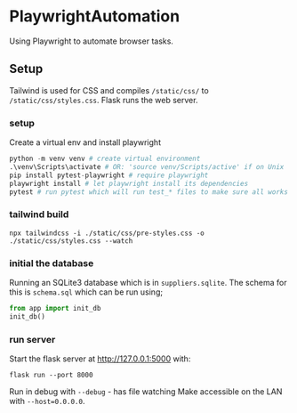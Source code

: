 # PlaywrightAutomation
Using Playwright to automate browser tasks.

## Setup
Tailwind is used for CSS and compiles `/static/css/` to `/static/css/styles.css`.
Flask runs the web server.

### setup
Create a virtual env and install playwright

```python
python -m venv venv # create virtual environment
.\venv\Scripts\activate # OR: 'source venv/Scripts/active' if on Unix
pip install pytest-playwright # require playwright
playwright install # let playwright install its dependencies
pytest # run pytest which will run test_* files to make sure all works
```

### tailwind build

```cli
npx tailwindcss -i ./static/css/pre-styles.css -o ./static/css/styles.css --watch
```

### initial the database
Running an SQLite3 database which is in `suppliers.sqlite`. The schema for this is `schema.sql` which
can be run using;
```python
from app import init_db
init_db()
```

### run server
Start the flask server at http://127.0.0.1:5000 with:

```cli
flask run --port 8000
```
Run in debug with `--debug` - has file watching
Make accessible on the LAN with `--host=0.0.0.0`.